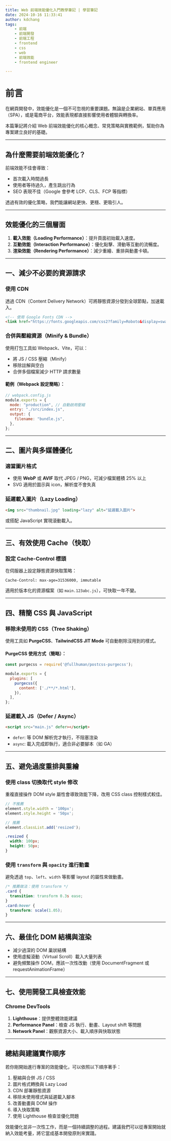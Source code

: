 ```yaml
---
title: Web 前端效能優化入門教學筆記 | 學習筆記
date: 2024-10-16 11:33:41
author: kdchang
tags: 
    - 前端
    - 前端開發
    - 前端工程
    - frontend
    - css
    - web
    - 前端效能
    - frontend engineer

---
```


# 前言

在網頁開發中，效能優化是一個不可忽視的重要課題。無論是企業網站、單頁應用（SPA），或是電商平台，效能表現都直接影響使用者體驗與轉換率。

本篇筆記將介紹 Web 前端效能優化的核心概念、常見策略與實務範例，幫助你為專案建立良好的基礎。

---

## 為什麼需要前端效能優化？

前端效能不佳會導致：

- 首次載入時間過長
- 使用者等待過久，產生跳出行為
- SEO 表現不佳（Google 會參考 LCP、CLS、FCP 等指標）

透過有效的優化策略，我們能讓網站更快、更穩、更吸引人。

---

## 效能優化的三個層面

1. **載入效能（Loading Performance）**：提升頁面初始載入速度。
2. **互動效能（Interaction Performance）**：優化點擊、滑動等互動的流暢度。
3. **渲染效能（Rendering Performance）**：減少重繪、重排與動畫卡頓。

---

## 一、減少不必要的資源請求

### 使用 CDN

透過 CDN（Content Delivery Network）可將靜態資源分發到全球節點，加速載入。

```html
<!-- 使用 Google Fonts CDN -->
<link href="https://fonts.googleapis.com/css2?family=Roboto&display=swap" rel="stylesheet">
```

### 合併與壓縮資源（Minify & Bundle）

使用打包工具如 Webpack、Vite，可以：

- 將 JS / CSS 壓縮（Minify）
- 移除註解與空白
- 合併多個檔案減少 HTTP 請求數量

#### 範例（Webpack 設定簡略）：

```js
// webpack.config.js
module.exports = {
  mode: "production", // 自動啟用壓縮
  entry: "./src/index.js",
  output: {
    filename: "bundle.js",
  },
};
```

---

## 二、圖片與多媒體優化

### 適當圖片格式

- 使用 **WebP** 或 **AVIF** 取代 JPEG / PNG，可減少檔案體積 25% 以上
- SVG 適用於圖示與 icon，解析度不會失真

### 延遲載入圖片（Lazy Loading）

```html
<img src="thumbnail.jpg" loading="lazy" alt="延遲載入圖片">
```

或搭配 JavaScript 實現滾動載入。

---

## 三、有效使用 Cache（快取）

### 設定 Cache-Control 標頭

在伺服器上設定靜態資源快取策略：

```http
Cache-Control: max-age=31536000, immutable
```

適用於版本化的資源檔案（如 `main.123abc.js`），可快取一年不變。

---

## 四、精簡 CSS 與 JavaScript

### 移除未使用的 CSS（Tree Shaking）

使用工具如 **PurgeCSS**、**TailwindCSS JIT Mode** 可自動剔除沒用到的樣式。

#### PurgeCSS 使用方式（簡略）：

```js
const purgecss = require('@fullhuman/postcss-purgecss');

module.exports = {
  plugins: [
    purgecss({
      content: ['./**/*.html'],
    }),
  ],
};
```

### 延遲載入 JS（Defer / Async）

```html
<script src="main.js" defer></script>
```

- `defer`: 等 DOM 解析完才執行，不阻塞渲染
- `async`: 載入完成即執行，適合非必要腳本（如 GA）

---

## 五、避免過度重排與重繪

### 使用 class 切換取代 style 修改

重複直接操作 DOM style 屬性會導致效能下降，改用 CSS class 控制樣式較佳。

```js
// 不推薦
element.style.width = '100px';
element.style.height = '50px';

// 推薦
element.classList.add('resized');
```

```css
.resized {
  width: 100px;
  height: 50px;
}
```

### 使用 `transform` 與 `opacity` 進行動畫

避免透過 `top`、`left`、`width` 等影響 layout 的屬性來做動畫。

```css
/* 推薦做法：使用 transform */
.card {
  transition: transform 0.3s ease;
}
.card:hover {
  transform: scale(1.05);
}
```

---

## 六、最佳化 DOM 結構與渲染

- 減少過深的 DOM 巢狀結構
- 使用虛擬滾動（Virtual Scroll）載入大量列表
- 避免頻繁操作 DOM，應該一次性改動（使用 DocumentFragment 或 requestAnimationFrame）

---

## 七、使用開發工具檢查效能

### Chrome DevTools

1. **Lighthouse**：提供整體效能建議
2. **Performance Panel**：檢查 JS 執行、動畫、Layout shift 等問題
3. **Network Panel**：觀察資源大小、載入順序與快取狀態

---

## 總結與建議實作順序

若你剛開始進行專案的效能優化，可以依照以下順序著手：

1. 壓縮與合併 JS / CSS
2. 圖片格式轉換與 Lazy Load
3. CDN 部署靜態資源
4. 移除未使用樣式與延遲載入腳本
5. 改善動畫與 DOM 操作
6. 導入快取策略
7. 使用 Lighthouse 檢查並優化問題

效能優化並非一次性工作，而是一個持續調整的過程。建議我們可以從專案開始就納入效能考量，將它當成基本開發原則來實踐。
